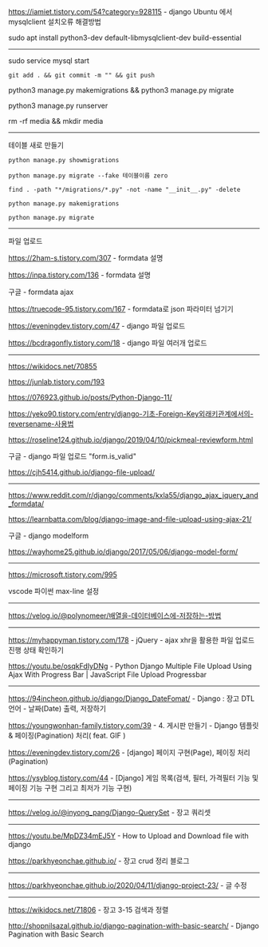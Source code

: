 https://iamiet.tistory.com/54?category=928115 - django Ubuntu 에서 mysqlclient 설치오류 해결방법

sudo apt install python3-dev default-libmysqlclient-dev build-essential

---

sudo service mysql start

```
git add . && git commit -m "" && git push
```

python3 manage.py makemigrations && python3 manage.py migrate

python3 manage.py runserver

rm -rf media && mkdir media

---

테이블 새로 만들기

```
python manage.py showmigrations

python manage.py migrate --fake 테이블이름 zero

find . -path "*/migrations/*.py" -not -name "__init__.py" -delete

python manage.py makemigrations

python manage.py migrate
```

---

파일 업로드

https://2ham-s.tistory.com/307 - formdata 설명

https://inpa.tistory.com/136 - formdata 설명

구글 - formdata ajax

https://truecode-95.tistory.com/167 - formdata로 json 파라미터 넘기기

https://eveningdev.tistory.com/47 - django 파일 업로드

https://bcdragonfly.tistory.com/18 - django 파일 여러개 업로드

---

https://wikidocs.net/70855

https://junlab.tistory.com/193

https://076923.github.io/posts/Python-Django-11/

https://yeko90.tistory.com/entry/django-기초-Foreign-Key외래키관계에서의-reversename-사용법

https://roseline124.github.io/django/2019/04/10/pickmeal-reviewform.html

구글 - django 파일 업로드 "form.is_valid"

https://cjh5414.github.io/django-file-upload/

---

https://www.reddit.com/r/django/comments/kxla55/django_ajax_jquery_and_formdata/

https://learnbatta.com/blog/django-image-and-file-upload-using-ajax-21/

구글 - django modelform

https://wayhome25.github.io/django/2017/05/06/django-model-form/

---

https://microsoft.tistory.com/995

vscode 파이썬 max-line 설정

---

https://velog.io/@polynomeer/배열을-데이터베이스에-저장하는-방법

---

https://myhappyman.tistory.com/178 - jQuery - ajax xhr을 활용한 파일 업로드 진행 상태 확인하기

https://youtu.be/osqkFdIyDNg - Python Django Multiple File Upload Using Ajax With Progress Bar | JavaScript File Upload Progressbar

---

https://94incheon.github.io/django/Django_DateFomat/ - Django : 장고 DTL 언어 - 날짜(Date) 출력, 저장하기

https://youngwonhan-family.tistory.com/39 - 4. 게시판 만들기 - Django 템플릿 & 페이징(Pagination) 처리( feat. GIF )

https://eveningdev.tistory.com/26 - [django] 페이지 구현(Page), 페이징 처리(Pagination)

https://ysyblog.tistory.com/44 - [Django] 게임 목록(검색, 필터, 가격필터 기능 및 페이징 기능 구현 그리고 최저가 기능 구현)

---

https://velog.io/@inyong_pang/Django-QuerySet - 장고 쿼리셋

---

https://youtu.be/MpDZ34mEJ5Y - How to Upload and Download file with django

https://parkhyeonchae.github.io/ - 장고 crud 정리 블로그

---

https://parkhyeonchae.github.io/2020/04/11/django-project-23/ - 글 수정

---

https://wikidocs.net/71806 - 장고 3-15 검색과 정렬

http://shopnilsazal.github.io/django-pagination-with-basic-search/ - Django Pagination with Basic Search